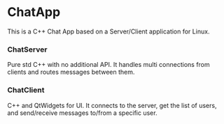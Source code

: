 # ChatApp

This is a C++ Chat App based on a Server/Client application for Linux.

### ChatServer
Pure std C++ with no additional API. It handles multi connections from clients and routes messages between them.

### ChatClient
C++ and QtWidgets for UI. It connects to the server, get the list of users, and send/receive messages to/from a specific user. 
